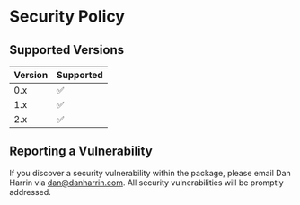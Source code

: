 # Security Policy

## Supported Versions

| Version | Supported |
| ------- | ------------------ |
| 0.x | :white_check_mark: |
| 1.x | :white_check_mark: |
| 2.x | :white_check_mark: |

## Reporting a Vulnerability

If you discover a security vulnerability within the package, please email Dan Harrin via [dan@danharrin.com](mailto:dan@danharrin.com). All security vulnerabilities will be promptly addressed.
